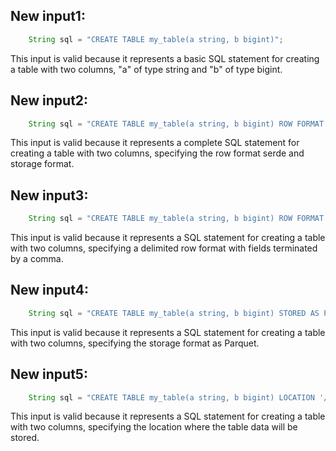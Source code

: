## New input1:
```java
    String sql = "CREATE TABLE my_table(a string, b bigint)";
```
This input is valid because it represents a basic SQL statement for creating a table with two columns, "a" of type string and "b" of type bigint.

## New input2:
```java
    String sql = "CREATE TABLE my_table(a string, b bigint) ROW FORMAT SERDE 'org.apache.hadoop.hive.serde2.JsonSerDe' STORED AS TEXTFILE";
```
This input is valid because it represents a complete SQL statement for creating a table with two columns, specifying the row format serde and storage format.

## New input3:
```java
    String sql = "CREATE TABLE my_table(a string, b bigint) ROW FORMAT DELIMITED FIELDS TERMINATED BY ',' STORED AS TEXTFILE";
```
This input is valid because it represents a SQL statement for creating a table with two columns, specifying a delimited row format with fields terminated by a comma.

## New input4:
```java
    String sql = "CREATE TABLE my_table(a string, b bigint) STORED AS PARQUET";
```
This input is valid because it represents a SQL statement for creating a table with two columns, specifying the storage format as Parquet.

## New input5:
```java
    String sql = "CREATE TABLE my_table(a string, b bigint) LOCATION '/path/to/table'";
```
This input is valid because it represents a SQL statement for creating a table with two columns, specifying the location where the table data will be stored.